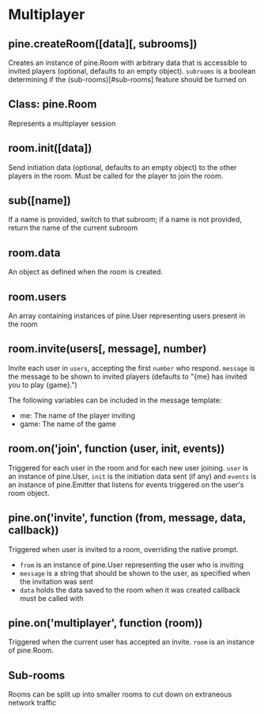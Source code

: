 # Multiplayer


## pine.createRoom([data][, subrooms])
Creates an instance of pine.Room with arbitrary data that is accessible to invited players (optional, defaults to an empty object). `subrooms` is a boolean determining if the (sub-rooms)[#sub-rooms] feature should be turned on


## Class: pine.Room
Represents a multiplayer session


## room.init([data])
Send initiation data (optional, defaults to an empty object) to the other players in the room. Must be called for the player to join the room.


## sub([name])
If a name is provided, switch to that subroom; if a name is not provided, return the name of the current subroom


## room.data
An object as defined when the room is created.


## room.users
An array containing instances of pine.User representing users present in the room


## room.invite(users[, message], number)
Invite each user in `users`, accepting the first `number` who respond. `message` is the message to be shown to invited players (defaults to "{me} has invited you to play {game}.")

The following variables can be included in the message template:
 * me: The name of the player inviting
 * game: The name of the game


## room.on('join', function (user, init, events))
Triggered for each user in the room and for each new user joining. `user` is an instance of pine.User, `init` is the initiation data sent (if any) and `events` is an instance of pine.Emitter that listens for events triggered on the user's room object.


## pine.on('invite', function (from, message, data, callback))
Triggered when user is invited to a room, overriding the native prompt.
 * `from` is an instance of pine.User representing the user who is inviting
 * `message` is a string that should be shown to the user, as specified when the invitation was sent
 * `data` holds the data saved to the room when it was created
 callback must be called with


## pine.on('multiplayer', function (room))
Triggered when the current user has accepted an invite. `room` is an instance of pine.Room.


## Sub-rooms
Rooms can be split up into smaller rooms to cut down on extraneous network traffic